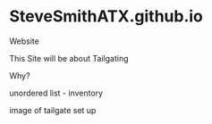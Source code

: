 # SteveSmithATX.github.io
Website 

This Site will be about Tailgating

Why?

unordered list - inventory

image of tailgate set up

